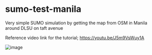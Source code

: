 # sumo-test-manila
Very simple SUMO simulation by getting the map from OSM in Manila around DLSU on taft avenue

Reference video link for the tutorial;
https://youtu.be/J5m9VsWuy1A

![image](https://user-images.githubusercontent.com/9608806/121629117-2131d900-caad-11eb-8ced-fbf0fdbb3082.png)


